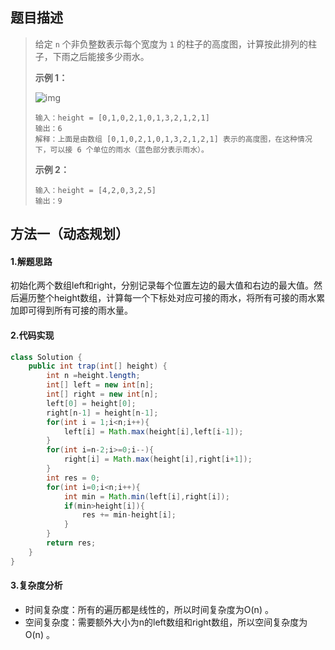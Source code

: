 ## 题目描述 
>  给定 `n` 个非负整数表示每个宽度为 `1` 的柱子的高度图，计算按此排列的柱子，下雨之后能接多少雨水。
>
>   
>
>  **示例 1：**
>
>  ![img](https://assets.leetcode-cn.com/aliyun-lc-upload/uploads/2018/10/22/rainwatertrap.png)
>
>  ```
>  输入：height = [0,1,0,2,1,0,1,3,2,1,2,1]
>  输出：6
>  解释：上面是由数组 [0,1,0,2,1,0,1,3,2,1,2,1] 表示的高度图，在这种情况下，可以接 6 个单位的雨水（蓝色部分表示雨水）。 
>  ```
>
>  **示例 2：**
>
>  ```
>  输入：height = [4,2,0,3,2,5]
>  输出：9
>  ```


## 方法一（动态规划）
#### 1.解题思路
初始化两个数组left和right，分别记录每个位置左边的最大值和右边的最大值。然后遍历整个height数组，计算每一个下标处对应可接的雨水，将所有可接的雨水累加即可得到所有可接的雨水量。

#### 2.代码实现
```java
class Solution {
    public int trap(int[] height) {
        int n =height.length;
        int[] left = new int[n];
        int[] right = new int[n];
        left[0] = height[0];
        right[n-1] = height[n-1];
        for(int i = 1;i<n;i++){
            left[i] = Math.max(height[i],left[i-1]);
        }
        for(int i=n-2;i>=0;i--){
            right[i] = Math.max(height[i],right[i+1]);
        }
        int res = 0;
        for(int i=0;i<n;i++){
            int min = Math.min(left[i],right[i]);
            if(min>height[i]){
                res += min-height[i];
            }
        }
        return res;
    }
}
```
#### 3.复杂度分析

- 时间复杂度：所有的遍历都是线性的，所以时间复杂度为O(n) 。
- 空间复杂度：需要额外大小为n的left数组和right数组，所以空间复杂度为O(n) 。


